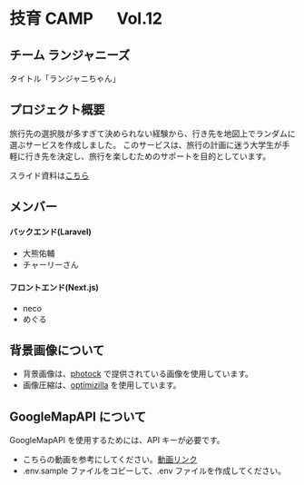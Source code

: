 # 技育 CAMP 　 Vol.12

## チーム ランジャニーズ

タイトル「ランジャニちゃん」

## プロジェクト概要

旅行先の選択肢が多すぎて決められない経験から、行き先を地図上でランダムに選ぶサービスを作成しました。
このサービスは、旅行の計画に迷う大学生が手軽に行き先を決定し、旅行を楽しむためのサポートを目的としています。

スライド資料は[こちら](https://docs.google.com/presentation/d/1OXOA9EbfudstClcSkgCGgwMOh3EqqxObnaoE_Q7E9To/edit?usp=sharing)

## メンバー

#### バックエンド(Laravel)

- 大熊佑輔
- チャーリーさん

#### フロントエンド(Next.js)

- neco
- めぐる

## 背景画像について

- 背景画像は、[photock](https://photock.jp) で提供されている画像を使用しています。
- 画像圧縮は、[optimizilla](https://imagecompressor.com) を使用しています。

## GoogleMapAPI について

GoogleMapAPI を使用するためには、API キーが必要です。

- こちらの動画を参考にしてください。[動画リンク](https://www.youtube.com/watch?v=KZ5yC9pCm_Q)
- .env.sample ファイルをコピーして、.env ファイルを作成してください。
